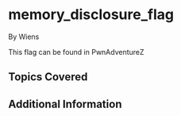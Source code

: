 # memory_disclosure_flag


By Wiens



This flag can be found in PwnAdventureZ
## Topics Covered

## Additional Information

